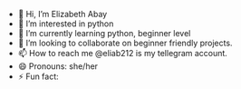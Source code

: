 - 👋 Hi, I’m Elizabeth Abay
- 👀 I’m interested in python
- 🌱 I’m currently learning python, beginner level
- 💞️ I’m looking to collaborate on beginner friendly projects.
- 📫 How to reach me @eliab212 is my tellegram account.
- 😄 Pronouns: she/her
- ⚡ Fun fact:

<!---
Elizalilos/Elizalilos is a ✨ special ✨ repository because its `README.md` (this file) appears on your GitHub profile.
You can click the Preview link to take a look at your changes.
--->
